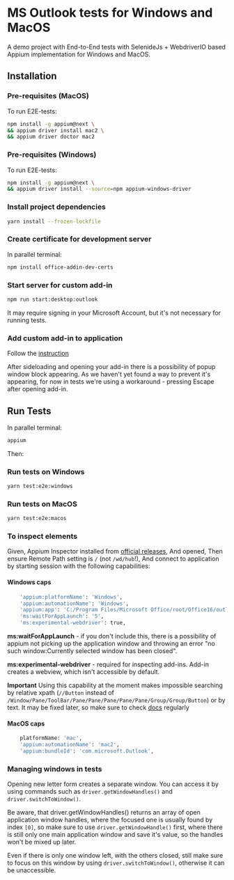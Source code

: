 # MS Outlook tests for Windows and MacOS

A demo project with End-to-End tests with SelenideJs + WebdriverIO based Appium implementation for Windows and MacOS.

## Installation

### Pre-requisites (MacOS)

To run E2E-tests:

```bash
npm install -g appium@next \
&& appium driver install mac2 \
&& appium driver doctor mac2
```

### Pre-requisites (Windows)

To run E2E-tests:

```bash
npm install -g appium@next \
&& appium driver install --source=npm appium-windows-driver
```

### Install project dependencies

```bash
yarn install --frozen-lockfile
```

### Create certificate for development server

In parallel terminal:

```bash
npm install office-addin-dev-certs
```

### Start server for custom add-in

```bash
npm run start:desktop:outlook
```

It may require signing in your Microsoft Account, but it's not necessary for running tests.

### Add custom add-in to application

Follow the [instruction](https://learn.microsoft.com/en-us/office/dev/add-ins/outlook/sideload-outlook-add-ins-for-testing?tabs=windows-web)

After sideloading and opening your add-in there is a possibility of popup window block appearing. As we haven't yet found a way to prevent it's appearing, for now in tests we're using a workaround - pressing Escape after opening add-in.

## Run Tests

In parallel terminal:

```bash
appium
```

Then:

### Run tests on Windows

```bash
yarn test:e2e:windows
```

### Run tests on MacOS

```bash
yarn test:e2e:macos
```

### To inspect elements

Given, Appium Inspector installed from [official releases](https://github.com/appium/appium-inspector/releases),
And opened,
Then ensure Remote Path setting is `/` (not `/wd/hub`!),
And connect to application by starting session with the following capabilities:

#### Windows caps

```bash
    'appium:platformName': 'Windows',
    'appium:automationName': 'Windows',
    'appium:app': 'C:/Program Files/Microsoft Office/root/Office16/outlook.exe',
    'ms:waitForAppLaunch': '5',
    'ms:experimental-webdriver': true,
```

**ms:waitForAppLaunch** - if you don't include this, there is a possibility of appium not picking up the application window and throwing an error "no such window:Currently selected window has been closed".

**ms:experimental-webdriver** - required for inspecting add-ins. Add-in creates a webview, which isn't accessible by default.

**Important**
Using this capability at the moment makes impossible searching by relative xpath (`//Button` instead of `/Window/Pane/ToolBar/Pane/Pane/Pane/Pane/Pane/Group/Group/Button`) or by text. It may be fixed later, so make sure to check [docs](https://github.com/appium/appium-windows-driver?tab=readme-ov-file#readme) regularly

#### MacOS caps

```bash
    platformName: 'mac',
    'appium:automationName': 'mac2',
    'appium:bundleId': 'com.microsoft.Outlook',
```

### Managing windows in tests

Opening new letter form creates a separate window. You can access it by using commands such as `driver.getWindowHandles()` and `driver.switchToWindow()`.

Be aware, that driver.getWindowHandles() returns an array of open application window handles, where the focused one is usually found by index `[0]`, so make sure to use `driver.getWindowHandle()` first, where there is still only one main application window and save it's value, so the handles won't be mixed up later.

Even if there is only one window left, with the others closed, still make sure to focus on this window by using `driver.switchToWindow()`, otherwise it can be unaccessible.
